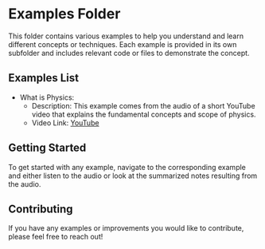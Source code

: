 # Examples Folder

This folder contains various examples to help you understand and learn different concepts or techniques. Each example is provided in its own subfolder and includes relevant code or files to demonstrate the concept.

## Examples List

- What is Physics:
  - Description: This example comes from the audio of a short YouTube video that explains the fundamental concepts and scope of physics.
  - Video Link: [YouTube](https://www.youtube.com/watch?v=yWMKYID5fr8)

## Getting Started

To get started with any example, navigate to the corresponding example and either listen to the audio or look at the summarized notes resulting from the audio.

## Contributing

If you have any examples or improvements you would like to contribute, please feel free to reach out! 

